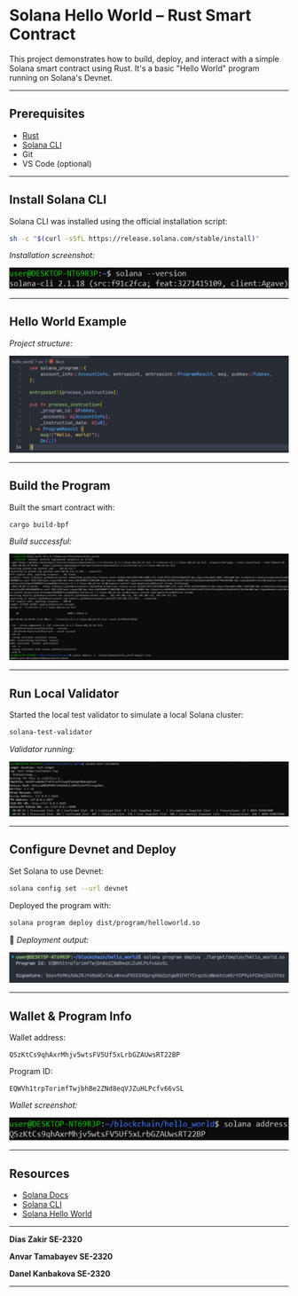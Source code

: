 # Solana Hello World – Rust Smart Contract

This project demonstrates how to build, deploy, and interact with a simple Solana smart contract using Rust. It's a basic "Hello World" program running on Solana's Devnet.

---

## Prerequisites

- [Rust](https://www.rust-lang.org/tools/install)
- [Solana CLI](https://docs.solana.com/cli/install-solana-cli-tools)
- Git
- VS Code (optional)

---

## Install Solana CLI

Solana CLI was installed using the official installation script:

```bash
sh -c "$(curl -sSfL https://release.solana.com/stable/install)"
```

*Installation screenshot:*

![Solana CLI Installed](./screenshots/solana_installed.png)

---

## Hello World Example

*Project structure:*

![Hello World Project](./screenshots/hello_world.png)

---

## Build the Program

Built the smart contract with:

```bash
cargo build-bpf
```

*Build successful:*

![Build Success](./screenshots/build.png)

---

## Run Local Validator

Started the local test validator to simulate a local Solana cluster:

```bash
solana-test-validator
```

*Validator running:*

![Test Validator](./screenshots/test_validator.png)

---

## Configure Devnet and Deploy

Set Solana to use Devnet:

```bash
solana config set --url devnet
```

Deployed the program with:

```bash
solana program deploy dist/program/helloworld.so
```

📸 *Deployment output:*

![Program Deployed](./screenshots/deploy.png)

---

## Wallet & Program Info

Wallet address:

```
QSzKtCs9qhAxrMhjv5wtsFV5Uf5xLrbGZAUwsRT22BP
```

Program ID:

```
EQWVh1trpTorimfTwjbhBe2ZNd8eqVJZuHLPcfv66vSL
```

*Wallet screenshot:*

![Wallet Address](./screenshots/wallet_address.png)

---

## Resources

- [Solana Docs](https://docs.solana.com/)
- [Solana CLI](https://docs.solana.com/cli)
- [Solana Hello World](https://solana.com/docs/programs/rust)

---

**Dias Zakir SE-2320**

**Anvar Tamabayev SE-2320**

**Danel Kanbakova SE-2320**  

---